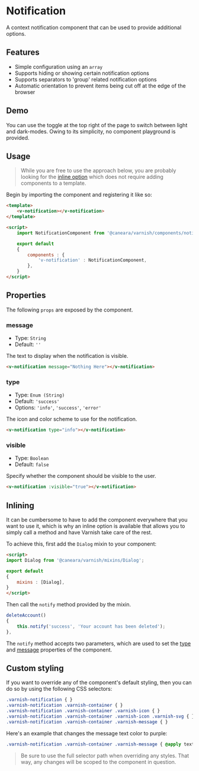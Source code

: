 # Notification

A context notification component that can be used to provide additional options.

## Features

* Simple configuration using an `array`
* Supports hiding or showing certain notification options
* Supports separators to 'group' related notification options
* Automatic orientation to prevent items being cut off at the edge of the browser

## Demo

You can use the toggle at the top right of the page to switch between light and dark-modes. Owing to its simplicity, no component playground is provided.

<!-- Setup -->
<script setup>
    import NotificationComponent from '../playgrounds/notification/index.vue';
</script>

<!-- Demo -->
<div class="bg-gray-100 dark:bg-black rounded-md p-6 mt-8">
    <ClientOnly>
        <NotificationComponent></NotificationComponent>
    </ClientOnly>
</div>

## Usage

> While you are free to use the approach below, you are probably looking for the [inline option](#inlining) which does not require adding components to a template.

Begin by importing the component and registering it like so:

```html
<template>
    <v-notification></v-notification>
</template>

<script>
    import NotificationComponent from '@caneara/varnish/components/notification.vue';

    export default
    {
        components : {
            'v-notification' : NotificationComponent,
        },
    }
</script>
```

## Properties

The following `props` are exposed by the component.

### message

- Type: `String`
- Default: `''`

The text to display when the notification is visible.

```html
<v-notification message="Nothing Here"></v-notification>
```

### type

- Type: `Enum (String)`
- Default: `'success'`
- Options: `'info'`, `'success'`, `'error'`

The icon and color scheme to use for the notification.

```html
<v-notification type="info"></v-notification>
```

### visible

- Type: `Boolean`
- Default: `false`

Specify whether the component should be visible to the user.

```html
<v-notification :visible="true"></v-notification>
```

## Inlining

It can be cumbersome to have to add the component everywhere that you want to use it, which is why an inline option is available that allows you to simply call a method and have Varnish take care of the rest.

To achieve this, first add the `Dialog` mixin to your component:

```html
<script>
import Dialog from '@caneara/varnish/mixins/Dialog';

export default
{
    mixins : [Dialog],
}
</script>
```

Then call the `notify` method provided by the mixin.

```js
deleteAccount()
{
    this.notify('success', 'Your account has been deleted');
},
```

The `notify` method accepts two parameters, which are used to set the [type](#type) and [message](#message) properties of the component.

## Custom styling

If you want to override any of the component's default styling, then you can do so by using the following CSS selectors:

```css
.varnish-notification { }
.varnish-notification .varnish-container { }
.varnish-notification .varnish-container .varnish-icon { }
.varnish-notification .varnish-container .varnish-icon .varnish-svg { }
.varnish-notification .varnish-container .varnish-message { }
```

Here's an example that changes the message text color to purple:

```css
.varnish-notification .varnish-container .varnish-message { @apply text-purple-700 dark:text-purple-400 }
```

> Be sure to use the full selector path when overriding any styles. That way, any changes will be scoped to the component in question.